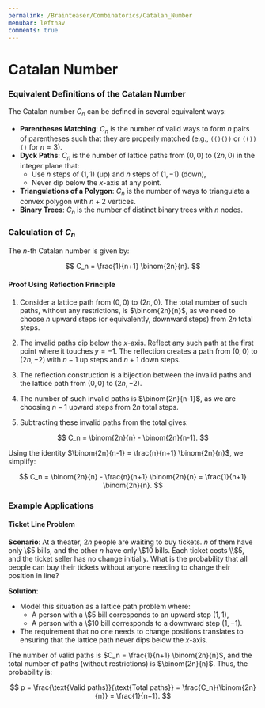 ```yaml
---
permalink: /Brainteaser/Combinatorics/Catalan_Number
menubar: leftnav
comments: true
---
```

# Catalan Number

### Equivalent Definitions of the Catalan Number

The Catalan number $C_n$ can be defined in several equivalent ways:

- **Parentheses Matching**: $C_n$ is the number of valid ways to form $n$ pairs of parentheses such that they are properly matched (e.g., `(()())` or `(())()` for $n = 3$).
- **Dyck Paths**: $C_n$ is the number of lattice paths from $(0,0)$ to $(2n,0)$ in the integer plane that:
  - Use $n$ steps of $(1,1)$ (up) and $n$ steps of $(1,-1)$ (down),
  - Never dip below the $x$-axis at any point.
- **Triangulations of a Polygon**: $C_n$ is the number of ways to triangulate a convex polygon with $n+2$ vertices.
- **Binary Trees**: $C_n$ is the number of distinct binary trees with $n$ nodes.

### Calculation of $C_n$

The $n$-th Catalan number is given by:

$$
C_n = \frac{1}{n+1} \binom{2n}{n}.
$$

#### Proof Using Reflection Principle

1. Consider a lattice path from $(0,0)$ to $(2n,0)$. The total number of such paths, without any restrictions, is $\binom{2n}{n}$, as we need to choose $n$ upward steps (or equivalently, downward steps) from $2n$ total steps.

2. The invalid paths dip below the $x$-axis. Reflect any such path at the first point where it touches $y = -1$. The reflection creates a path from $(0,0)$ to $(2n,-2)$ with $n-1$ up steps and $n+1$ down steps. 

3. The reflection construction is a bijection between the invalid paths and the lattice path from $(0,0)$ to $(2n, -2)$.

4. The number of such invalid paths is $\binom{2n}{n-1}$, as we are choosing $n-1$ upward steps from $2n$ total steps.

5. Subtracting these invalid paths from the total gives:

$$
C_n = \binom{2n}{n} - \binom{2n}{n-1}.
$$

Using the identity $\binom{2n}{n-1} = \frac{n}{n+1} \binom{2n}{n}$, we simplify:

$$
C_n = \binom{2n}{n} - \frac{n}{n+1} \binom{2n}{n} = \frac{1}{n+1} \binom{2n}{n}.
$$

### Example Applications

#### Ticket Line Problem

**Scenario**: At a theater, $2n$ people are waiting to buy tickets. $n$ of 
them have only \\$5 bills, and the other $n$ have only \\$10 bills. Each 
ticket costs \\$5, and the ticket seller has no change initially. What is 
the probability that all people can buy their tickets without anyone needing to change their position in line?

**Solution**:  
- Model this situation as a lattice path problem where:
  - A person with a \\$5 bill corresponds to an upward step $(1,1)$,
  - A person with a \\$10 bill corresponds to a downward step $(1,-1)$.
- The requirement that no one needs to change positions translates to ensuring that the lattice path never dips below the $x$-axis.

The number of valid paths is $C_n = \frac{1}{n+1} \binom{2n}{n}$, and the total number of paths (without restrictions) is $\binom{2n}{n}$. Thus, the probability is:

$$
p = \frac{\text{Valid paths}}{\text{Total paths}} = \frac{C_n}{\binom{2n}{n}} = \frac{1}{n+1}.
$$

